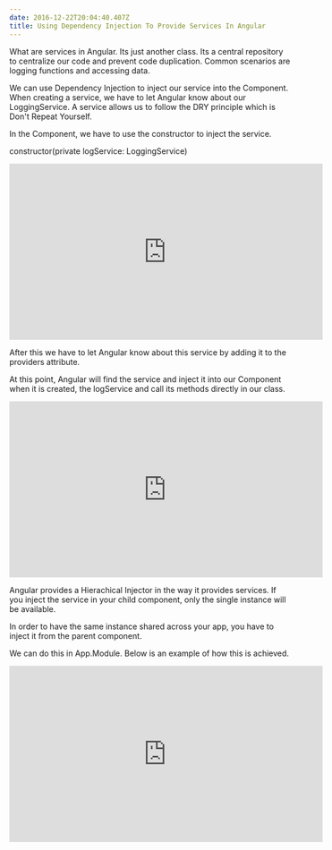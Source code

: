 ```yaml
---
date: 2016-12-22T20:04:40.407Z
title: Using Dependency Injection To Provide Services In Angular
---
```

What are services in Angular.  Its just another class.  Its a central repository to centralize our code and prevent code duplication.
Common scenarios are logging functions and accessing data.

We can use Dependency Injection to inject our service into the Component.
When creating a service, we have to let Angular know about our LoggingService.
A service allows us to follow the DRY principle which is Don't Repeat Yourself.

In the Component, we have to use the constructor to inject the service.

constructor(private logService: LoggingService)
<iframe width="560" height="315" src="https://stackblitz.com/edit/angular-x3cxgs?embed=1&file=src/app/logging.service.ts" frameborder="0" allow="autoplay; encrypted-media" allowfullscreen></iframe>

After this we have to let Angular know about this service by adding it to the providers attribute.

At this point, Angular will find the service and inject it into our Component when it is created, the logService and call its methods directly in our class.

<iframe width="560" height="315" src="https://stackblitz.com/edit/angular-x3cxgs?embed=1&file=src/app/hello.component.ts" frameborder="0" allow="autoplay; encrypted-media" allowfullscreen></iframe>

Angular provides a Hierachical Injector in the way it provides services.  If you inject the service in your child component, only the single instance will be available.

In order to have the same instance shared across your app, you have to inject it from the parent component.

We can do this in App.Module.  Below is an example of how this is achieved.

<iframe width="560" height="315" src="https://stackblitz.com/edit/angular-x3cxgs?embed=1&file=src/app/app.module.ts" frameborder="0" allow="autoplay; encrypted-media" allowfullscreen></iframe>


